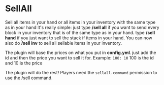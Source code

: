 # SellAll
Sell all items in your hand or all items in your inventory with the same type as in your hand
It's really simple: just type **/sell all** if you want to send every block in your inventory that is of the same type as in your hand. type **/sell hand** if you just want to sell the stack if items in your hand.
You can now also do **/sell inv** to sell all sellable items in your inventory.

The plugin will base the prices on what you put in **config.yml**. just add the id and then the price you want to sell it for. Example: `100: 10`   100 is the id and 10 is the price

The plugin will do the rest! Players need the `sellall.command` permission to use the /sell command.
